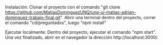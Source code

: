Instalación:
 Clonar el proyecto con el comando "git clone https://github.com/MatiasDominguezUNQ/unq-ui-matias-adrian-dominguez-trabajo-final.git".
 Abrir una terminal dentro del proyecto, correr el comando "cd/preguntados", luego "npm install"

Ejecutar localmente:
 Dentro del proyecto, ejecutar el comando "npm start".
 Una vez finalizado, abrir en el navegador la dirección http://localhost:3000/.